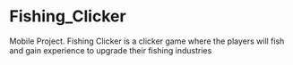 # Fishing_Clicker
Mobile Project. Fishing Clicker is a clicker game where the players will fish and gain experience to upgrade their fishing industries

